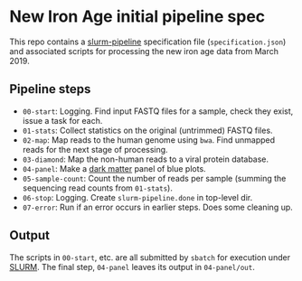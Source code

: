 # New Iron Age initial pipeline spec

This repo contains a
[slurm-pipeline](https://github.com/acorg/slurm-pipeline) specification
file (`specification.json`) and associated scripts for processing the new iron
age data from March 2019.

## Pipeline steps

* `00-start`: Logging. Find input FASTQ files for a sample, check they
  exist, issue a task for each.
* `01-stats`: Collect statistics on the original (untrimmed) FASTQ files.
* `02-map`: Map reads to the human genome using `bwa`. Find unmapped reads
  for the next stage of processing.
* `03-diamond`: Map the non-human reads to a viral protein database.
* `04-panel`: Make a [dark matter](https://github.com/acorg/dark-matter/) panel of blue plots.
* `05-sample-count`: Count the number of reads per sample (summing the
  sequencing read counts from `01-stats`).
* `06-stop`: Logging. Create `slurm-pipeline.done` in top-level dir.
* `07-error`: Run if an error occurs in earlier steps. Does some cleaning up.

## Output

The scripts in `00-start`, etc. are all submitted by `sbatch` for execution
under [SLURM](http://slurm.schedmd.com/). The final step, `04-panel` leaves
its output in `04-panel/out`.
